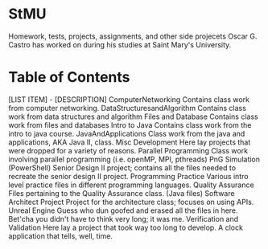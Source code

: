 StMU
====

Homework, tests, projects, assignments, and other side projecets Oscar G. Castro has worked on during his studies at Saint Mary's University.

Table of Contents
====
[LIST ITEM] - [DESCRIPTION]
ComputerNetworking
	Contains class work from computer networking.
DataStructuresandAlgorithm
	Contains class work from data structures and algorithm
Files and Database
	Contains class work from files and databases
Intro to Java
	Contains class work from the intro to java course.
JavaAndApplications
	Class work from the java and applications, AKA Java II, class.
Misc Development
	Here lay projects that were dropped for a variety of reasons.
Parallel Programming
	Class work involving parallel programming (i.e. openMP, MPI, pthreads)
PnG Simulation (PowerShell)
	Senior Design II project; contains all the files needed to recreate the senior design II project.
Programming Practice
	Various intro level practice files in different programming languages.
Quality Assurance
	Files pertaining to the Quality Assurance class. (Java files)
Software Architect Project
	Project for the architecture class; focuses on using APIs.
Unreal Engine
	Guess who dun goofed and erased all the files in here. Bet'cha you didn't have to think very long; it was me.
Verification and Validation
	Here lay a project that took way too long to develop. A clock application that tells, well, time.